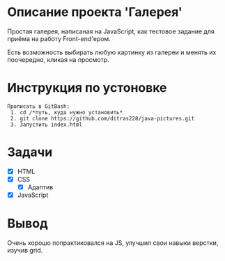 # Описание проекта 'Галерея'
Простая галерея, написаная на JavaScript, как тестовое задание для приёма на работу Front-end'ером.

Есть возможность выбирать любую картинку из галереи и менять их поочередно, кликая на просмотр.

# Инструкция по устоновке
    Прописать в GitBash:
     1. cd /*путь, куда нужно установить*
     2. git clone https://github.com/ditras228/java-pictures.git
     3. Запустить index.html
     
# Задачи 
 - [X] HTML
 - [X] CSS
    - [X] Адаптив
 - [X] JavaScript

# Вывод

Очень хорошо попрактиковался на JS, улучшил свои навыки верстки, изучив grid.
